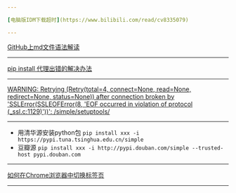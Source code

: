 ```yaml
---

[电脑版IDM下载超时](https://www.bilibili.com/read/cv8335079)

---
```

[GitHub上md文件语法解读](https://blog.csdn.net/guodongxiaren/article/details/23690801)

---
[pip install 代理出错的解决办法](https://blog.csdn.net/liu6tot/article/details/111168897)

---
[WARNING: Retrying (Retry(total=4, connect=None, read=None, redirect=None, status=None)) after connection broken by 'SSLError(SSLEOFError(8, 'EOF occurred in violation of protocol (_ssl.c:1129)'))': /simple/setuptools/](https://blog.csdn.net/zqx7876/article/details/122507795)

---
- 用清华源安装python包 `pip install xxx -i https://pypi.tuna.tsinghua.edu.cn/simple`
- 豆瓣源 `pip install xxx -i http://pypi.douban.com/simple --trusted-host pypi.douban.com `

---
[如何在Chrome浏览器中切换标签页](https://zh.wikihow.com/%E5%9C%A8Chrome%E6%B5%8F%E8%A7%88%E5%99%A8%E4%B8%AD%E5%88%87%E6%8D%A2%E6%A0%87%E7%AD%BE%E9%A1%B5)

---
